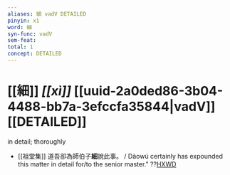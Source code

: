 ```yaml
---
aliases: 細 vadV DETAILED
pinyin: xì
word: 細
syn-func: vadV
sem-feat: 
total: 1
concept: DETAILED 
---
```

# [[細]] *[[xì]]*  [[uuid-2a0ded86-3b04-4488-bb7a-3efccfa35844|vadV]] [[DETAILED]]
in detail; thoroughly
 - [[祖堂集]] 道吾卻為師伯子**細**說此事。 / Dàowú certainly has expounded this matter in detail for/to the senior master." ??[HXWD](https://hxwd.org/textview.html?location=KR6q0002_Yan_016-4121a.25)